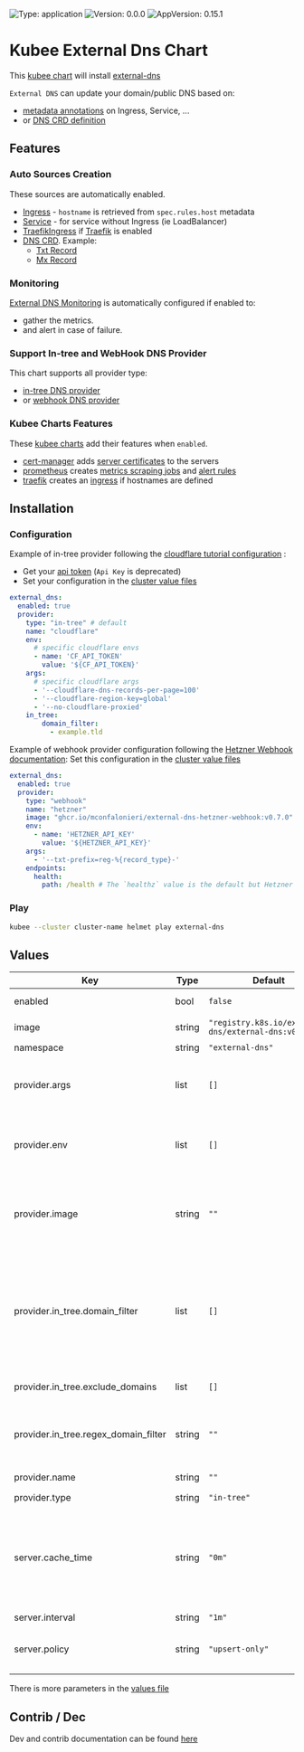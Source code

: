 

[//]: # (README.md generated by gotmpl. DO NOT EDIT.)

![Type: application](https://img.shields.io/badge/Type-application-informational?style=flat-square) ![Version: 0.0.0](https://img.shields.io/badge/Version-0.0.0-informational?style=flat-square) ![AppVersion: 0.15.1](https://img.shields.io/badge/AppVersion-0.15.1-informational?style=flat-square)

# Kubee External Dns Chart

This [kubee chart](https://github.com/EraldyHq/kubee/blob/main/docs/site/kubee-helmet-chart.md) will install [external-dns](https://github.com/kubernetes-sigs/external-dns)

`External DNS` can update your domain/public DNS based on:
* [metadata annotations](https://kubernetes-sigs.github.io/external-dns/latest/docs/annotations/annotations/) on Ingress, Service, ...
* or [DNS CRD definition](https://kubernetes-sigs.github.io/external-dns/latest/docs/contributing/crd-source/)

## Features

### Auto Sources Creation

These sources are automatically enabled.
* [Ingress](https://kubernetes-sigs.github.io/external-dns/latest/docs/sources/ingress/) - `hostname` is retrieved from `spec.rules.host` metadata
* [Service](https://kubernetes-sigs.github.io/external-dns/latest/docs/sources/service/) - for service without Ingress (ie LoadBalancer)
* [TraefikIngress](https://kubernetes-sigs.github.io/external-dns/latest/docs/sources/traefik-proxy/) if [Traefik](https://github.com/EraldyHq/kubee/blob/main/charts/Traefik/README.md) is enabled
* [DNS CRD](https://kubernetes-sigs.github.io/external-dns/latest/docs/contributing/crd-source/). Example:
  * [Txt Record](https://kubernetes-sigs.github.io/external-dns/latest/docs/sources/txt-record/)
  * [Mx Record](https://kubernetes-sigs.github.io/external-dns/latest/docs/sources/mx-record/)

 
### Monitoring

[External DNS Monitoring](https://kubernetes-sigs.github.io/external-dns/latest/docs/monitoring/) is automatically configured if enabled
to:
* gather the metrics.
* and alert in case of failure.

### Support In-tree and WebHook DNS Provider

This chart supports all provider type:
+ [in-tree DNS provider](https://kubernetes-sigs.github.io/external-dns/latest/#the-latest-release)
+ or [webhook DNS provider](https://kubernetes-sigs.github.io/external-dns/latest/#new-providers)

### Kubee Charts Features

  These [kubee charts](https://github.com/EraldyHq/kubee/blob/main/docs/site/kubee-helmet-chart.md) add their features when `enabled`.

* [cert-manager](https://github.com/EraldyHq/kubee/blob/main/charts/cert-manager/README.md) adds [server certificates](https://cert-manager.io/docs/usage/certificate/) to the servers
* [prometheus](https://github.com/EraldyHq/kubee/blob/main/charts/prometheus/README.md) creates [metrics scraping jobs](https://prometheus.io/docs/concepts/jobs_instances/) and [alert rules](https://prometheus.io/docs/prometheus/latest/configuration/alerting_rules/)
* [traefik](https://github.com/EraldyHq/kubee/blob/main/charts/traefik/README.md) creates an [ingress](https://kubernetes.io/docs/concepts/services-networking/ingress/) if hostnames are defined

## Installation

### Configuration

Example of in-tree provider following the [cloudflare tutorial configuration](https://kubernetes-sigs.github.io/external-dns/latest/docs/tutorials/cloudflare/) :
* Get your [api token](https://github.com/EraldyHq/kubee/blob/main/docs/site/cloudflare.md)
 (`Api Key` is deprecated)
* Set your configuration in the [cluster value files](https://github.com/EraldyHq/kubee/blob/main/docs/site/cluster-values.md)

```yaml
external_dns:
  enabled: true
  provider:
    type: "in-tree" # default
    name: "cloudflare"
    env:
      # specific cloudflare envs
      - name: 'CF_API_TOKEN'
        value: '${CF_API_TOKEN}'
    args:
      # specific cloudflare args
      - '--cloudflare-dns-records-per-page=100'
      - '--cloudflare-region-key=global'
      - '--no-cloudflare-proxied'
    in_tree:
        domain_filter:
          - example.tld
```

Example of webhook provider configuration following the [Hetzner Webhook documentation](https://github.com/mconfalonieri/external-dns-hetzner-webhook):
Set this configuration in the [cluster value files](https://github.com/EraldyHq/kubee/blob/main/docs/site/cluster-values.md)

```yaml
external_dns:
  enabled: true
  provider:
    type: "webhook"
    name: "hetzner"
    image: "ghcr.io/mconfalonieri/external-dns-hetzner-webhook:v0.7.0"
    env:
      - name: 'HETZNER_API_KEY'
        value: '${HETZNER_API_KEY}'
    args:
      - '--txt-prefix=reg-%{record_type}-'
    endpoints:
      health:
        path: /health # The `healthz` value is the default but Hetzner Webhook does not follow the [specification](https://kubernetes-sigs.github.io/external-dns/latest/docs/tutorials/webhook-provider/#exposed-endpoints)
```

### Play

```bash
kubee --cluster cluster-name helmet play external-dns
```

## Values

| Key | Type | Default | Description |
|-----|------|---------|-------------|
| enabled | bool | `false` | Boolean to indicate that this chart is or will be installed in the cluster |
| image | string | `"registry.k8s.io/external-dns/external-dns:v0.15.1"` | Image with the [External DNS version](https://github.com/kubernetes-sigs/external-dns/releases) |
| namespace | string | `"external-dns"` | The installation namespace |
| provider.args | list | `[]` | An array of args to be added to the external dns server Providers are driven by some args. Refer to their documentation to discover them. |
| provider.env | list | `[]` | An array of name, value env stored in secrets and passed as env. Providers secret are driven by env. Refer to their documentation to discover them. |
| provider.image | string | `""` | The webhook provider image. Required if the provider is `webhook`. `in-tree` uses the `external-dns` image as webhook provider. Example: `ghcr.io/mconfalonieri/external-dns-hetzner-webhook:v0.7.0` |
| provider.in_tree.domain_filter | list | `[]` | Domain filter. Limit to only domains; change to match the zone Create DNS records for host names that match E.g. `example.org` will allow the zone `example.org` and all subdomains (ie `xx.example.org`) `a.example.com` will allow for zone `example.com` `.example.com` will not attempt to match parent zones. |
| provider.in_tree.exclude_domains | list | `[]` | Exclude a domain or subdomain Example: `ignore.this.example.com` |
| provider.in_tree.regex_domain_filter | string | `""` | Limits possible domains and target zone with a regex. It overrides domain filters and can be specified only once. Example: `(example\\.org|company\\.com)$` or `example*` |
| provider.name | string | `""` | The name of the provider (Required for an in-tree provider) |
| provider.type | string | `"in-tree"` | Provider. `in-tree` or `webhook` |
| server.cache_time | string | `"0m"` | The local DNS cache to avoid [rate limiting](https://kubernetes-sigs.github.io/external-dns/latest/docs/rate-limits/) If a DNS entry is deleted/modified manually, the recovery will need to wait this interval for resynchronization. Or you need to restart the pod. You turned if off with the value `0m`, or you empty the cache by restarting the pod |
| server.interval | string | `"1m"` | Interval for DNS sync. |
| server.policy | string | `"upsert-only"` | Policy Synchronization. `upsert-only`: Prevent deleting any records. `sync`: if you want DNS entries to get deleted as well |

There is more parameters in the [values file](values.yaml)

## Contrib / Dec

Dev and contrib documentation can be found [here](contrib/contrib.md)

